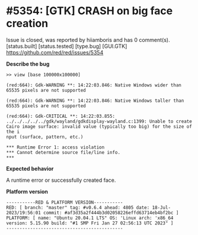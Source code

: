 
#5354: [GTK] CRASH on big face creation
================================================================================
Issue is closed, was reported by hiiamboris and has 0 comment(s).
[status.built] [status.tested] [type.bug] [GUI.GTK]
<https://github.com/red/red/issues/5354>

**Describe the bug**
```
>> view [base 100000x100000]

(red:664): Gdk-WARNING **: 14:22:03.846: Native Windows wider than 65535 pixels are not supported

(red:664): Gdk-WARNING **: 14:22:03.846: Native Windows taller than 65535 pixels are not supported

(red:664): Gdk-CRITICAL **: 14:22:03.855: ../../../../../gdk/wayland/gdkdisplay-wayland.c:1399: Unable to create Cairo image surface: invalid value (typically too big) for the size of the i
nput (surface, pattern, etc.)

*** Runtime Error 1: access violation
*** Cannot determine source file/line info.
***
```

**Expected behavior**

A runtime error or successfully created face.

**Platform version**
```
-----------RED & PLATFORM VERSION-----------
RED: [ branch: "master" tag: #v0.6.4 ahead: 4805 date: 18-Jul-2023/19:56:01 commit: #af3d35a2f444b3d02058226effd63714eb4bf2bc ]
PLATFORM: [ name: "Ubuntu 20.04.1 LTS" OS: 'Linux arch: 'x86_64 version: 5.15.90 build: "#1 SMP Fri Jan 27 02:56:13 UTC 2023" ]
--------------------------------------------
```


